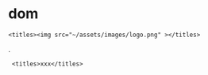 # dom
    <titles><img src="~/assets/images/logo.png" ></titles>
.
     
     <titles>xxx</titles>    
    
